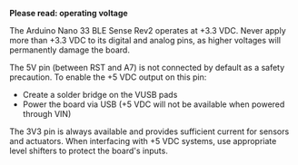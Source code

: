 **Please read: operating voltage**

The Arduino Nano 33 BLE Sense Rev2 operates at +3.3 VDC. Never apply more than +3.3 VDC to its digital and analog pins, as higher voltages will permanently damage the board. 

The 5V pin (between RST and A7) is not connected by default as a safety precaution. To enable the +5 VDC output on this pin:

- Create a solder bridge on the VUSB pads
- Power the board via USB (+5 VDC will not be available when powered through VIN)

The 3V3 pin is always available and provides sufficient current for sensors and actuators. When interfacing with +5 VDC systems, use appropriate level shifters to protect the board's inputs.